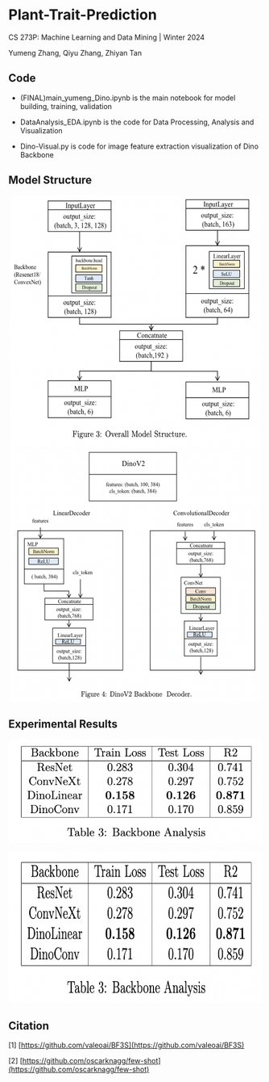 # Plant-Trait-Prediction

CS 273P: Machine Learning and Data Mining  | Winter 2024 

Yumeng Zhang, Qiyu Zhang, Zhiyan Tan

## Code

- (FINAL)main_yumeng_Dino.ipynb is the main notebook for model building, training, validation

- DataAnalysis_EDA.ipynb is the code for Data Processing, Analysis and Visualization

- Dino-Visual.py is code for image feature extraction visualization of Dino Backbone

## Model Structure
<div align=center>
  <img src="./model.png" width=500 height=500><img src="./dino.png" width=500 height=500>
</div>

## Experimental Results
![backbone](./Backbone.png)
<div align=center>
  <img src="./Backbone.png" width=800 height=300>
</div>

## Citation

[1] [https://github.com/valeoai/BF3S](https://github.com/valeoai/BF3S)

[2] [https://github.com/oscarknagg/few-shot](https://github.com/oscarknagg/few-shot)

